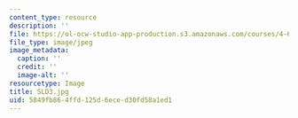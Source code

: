 ```yaml
---
content_type: resource
description: ''
file: https://ol-ocw-studio-app-production.s3.amazonaws.com/courses/4-614-religious-architecture-and-islamic-cultures-fall-2002/5849fb864ffd125d6eced30fd58a1ed1_SLD3.jpg
file_type: image/jpeg
image_metadata:
  caption: ''
  credit: ''
  image-alt: ''
resourcetype: Image
title: SLD3.jpg
uid: 5849fb86-4ffd-125d-6ece-d30fd58a1ed1
---
```

